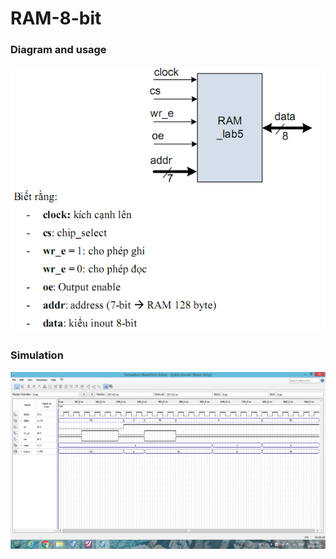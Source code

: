 # RAM-8-bit

### Diagram and usage
![This is an image](https://github.com/KhanhEK2846/RAM-8-bit/blob/9ea7d91cb7a727954cf345fc0d1301b42c080112/images/RAM.png)

### Simulation
![This is an image](https://github.com/KhanhEK2846/RAM-8-bit/blob/9ea7d91cb7a727954cf345fc0d1301b42c080112/images/Simulate.png)
